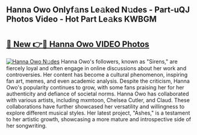 ## Hanna Owo Onlyf𝚊ns Le𝚊ked N𝚞des - Part-uQJ Photos Video - Hot Part Le𝚊ks KWBGM

# <h2><a href="http://ab38145.deff.icu/?id=Hanna+Owo">🔗 New 👉🔴 Hanna Owo VIDEO Photos</a></h2>

[![Hanna Owo N𝚞des](https://i.imgur.com/rIISA9y.gif)](http://ab38145.deff.icu/?id=Hanna+Owo)
Hanna Owo's followers, known as "Sirens," are fiercely loyal and often engage in online discussions about her work and controversies. Her content has become a cultural phenomenon, inspiring fan art, memes, and even academic analysis. Despite the criticism, Hanna Owo's popularity continues to grow, with some fans praising her for her authenticity and defiance of societal norms. Hanna Owo has collaborated with various artists, including mxmtoon, Chelsea Cutler, and Claud. These collaborations have further showcased her versatility and willingness to explore different musical styles. Her latest project, "Ashes," is a testament to her artistic growth, showcasing a more mature and introspective side of her songwriting.
